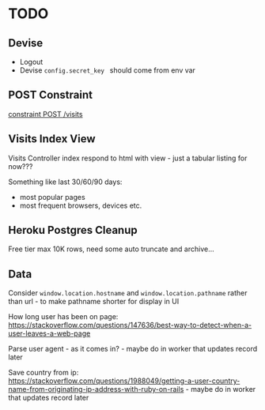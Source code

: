 # TODO

## Devise

- Logout
- Devise `config.secret_key ` should come from env var

## POST Constraint

[constraint POST /visits](https://stackoverflow.com/questions/27852655/can-i-accept-post-request-only-from-a-domain-name)

## Visits Index View

Visits Controller index respond to html with view - just a tabular listing for now???

Something like last 30/60/90 days:
  - most popular pages
  - most frequent browsers, devices etc.

## Heroku Postgres Cleanup

Free tier max 10K rows, need some auto truncate and archive...

## Data

Consider `window.location.hostname` and `window.location.pathname` rather than url - to make pathname shorter for display in UI

How long user has been on page: https://stackoverflow.com/questions/147636/best-way-to-detect-when-a-user-leaves-a-web-page

Parse user agent - as it comes in? - maybe do in worker that updates record later

Save country from ip: https://stackoverflow.com/questions/1988049/getting-a-user-country-name-from-originating-ip-address-with-ruby-on-rails - maybe do in worker that updates record later
